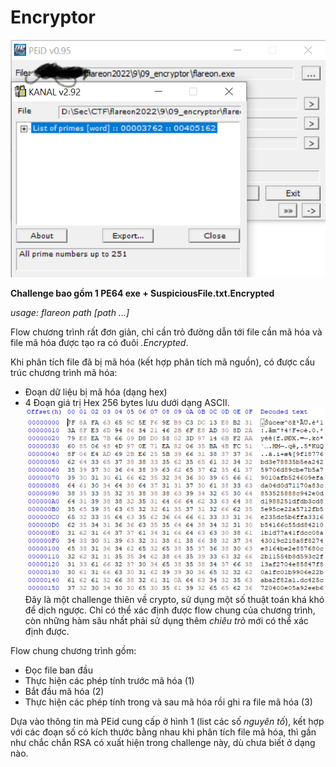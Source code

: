 # Encryptor
![Screenshot](/pic/9.1.png)

__Challenge bao gồm 1 PE64 exe + SuspiciousFile.txt.Encrypted__

*usage: flareon path [path ...]*

Flow chương trình rất đơn giản, chỉ cần trỏ đường dẫn tới file cần mã hóa và file mã hóa được tạo ra có đuôi *.Encrypted*.

Khi phân tích file đã bị mã hóa (kết hợp phân tích mã nguồn), có được cấu trúc chương trình mã hóa:
- Đoạn dữ liệu bị mã hóa (dạng hex)
- 4 Đoạn giá trị Hex 256 bytes lưu dưới dạng ASCII.
![Screenshot](/pic/9_2.png)
Đây là một challenge thiên về crypto, sử dụng một số thuật toán khá khó để dịch ngược. Chỉ có thể xác định được flow chung của chương trình, còn những hàm sâu nhất phải sử dụng thêm *chiêu trò* mới có thể xác định được.

Flow chung chương trình gồm:
- Đọc file ban đầu
- Thực hiện các phép tính trước mã hóa (1)
- Bắt đầu mã hóa (2)
- Thực hiện các phép tính trong và sau mã hóa rồi ghi ra file mã hóa (3)

Dựa vào thông tin mà PEid cung cấp ở hình 1 (list các số *nguyên tố*), kết hợp với các đoạn số có kích thước bằng nhau khi phân tích file mã hóa, thì gần như chắc chắn RSA có xuất hiện trong challenge này, dù chưa biết ở dạng nào.
